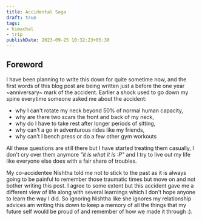 ```yaml
---
title: Accidental Saga
draft: true
tags:
- himachal
- trip
publishDate: 2023-09-25 10:32:23+05:30
---
```


## Foreword

I have been planning to write this down for quite sometime now, and the first words of this blog post are being written just a before the one year ~anniversary~ mark of the accident. Earlier a shock used to go down my spine everytime someone asked me about the accident:
- why I can't rotate my neck beyond 50% of normal human capacity,
- why are there two scars the front and back of my neck,
- why do I have to take rest after longer periods of sitting,
- why can't a go in adventurous rides like my friends,
- why can't I bench press or do a few other gym workouts

All these questions are still there but I have started treating them casually, I don't cry over them anymore _"it is what it is :P"_ and I try to live out my life like everyone else does with a fair share of troubles.

My co-accidentee Nishtha told me not to stick to the past as it is always going to be painful to remember those traumatic times but move on and not bother writing this post. I agree to some extent but this accident gave me a different view of life along with several learnings which I don't hope anyone to learn the way I did. So ignoring Nishtha like she ignores my relationship advices am writing this down to keep a memory of all the things that my future self would be proud of and remember of how we made it through :).
